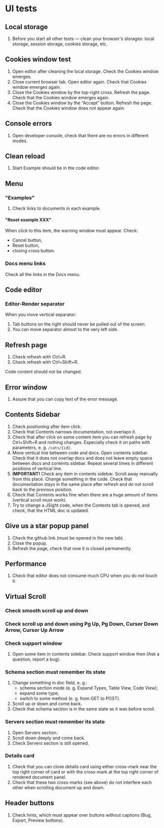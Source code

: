 # UI tests

## Local storage

1. Before you start all other tests — clean your browser's storages: local storage, session storage,
   cookies storage, etc.

## Cookies window test

1. Open editor after cleaning the local storage. Check the Cookies window emerges.
2. Close current browser tab. Open editor again. Check that Cookies window emerges again.
3. Close the Cookies window by the top-right cross. Refresh the page. Check that the Cookies window
   emerges again.
4. Close the Cookies window by the “Accept” button. Refresh the page. Check that the Cookies window
   does not appear again.

## Console errors

1. Open developer console, check that there are no errors in different modes.

## Clean reload

1. Start Example should be in the code editor.

## Menu

### "Examples"

1. Check links to documents in each example.

#### "Reset example XXX"

When click to this item, the warning window must appear. Check:

- Cancel button, 
- Reset button, 
- closing cross button.

### Docs menu links

Check all the links in the Docs menu.

## Code editor

### Editor-Render separator

When you move vertical separator:

1. Tab buttons on the right should never be pulled out of the screen.
2. You can move separator almost to the very left side.

## Refresh page

1. Check refresh with Ctrl+R.
2. Check refresh with Ctrl+Shift+R.

Code content should not be changed.

## Error window

1. Assure that you can copy text of the error message.

## Contents Sidebar

1. Check positioning after item click.
2. Check that Contents narrows documentation, not overlaps it.
3. Check that after click on some content item you can refresh page by Ctrl+Shift+R and nothing
   changes. Especially check it on paths with parameters, e. g. `/cats/{id}`.
4. Move vertical line between code and docs. Open contents sidebar. Check that it does not overlap
   docs and does not leave empty space between docs and contents sidebar. Repeat several times in
   different positions of vertical line.
5. **IMPORTANT!** Check any item in contents sidebar. Scroll away manually from this place. Change
   something in the code. Check that documentation stays in the same place after refresh and do not
   scroll back to the previous position.
6. Check that Contents works fine when there are a huge amount of items (vertical scroll must work).
7. Try to change a JSight code, when the Contents tab is opened, and check, that the HTML doc is
   updated.

## Give us a star popup panel

1. Check the github link (must be opened in the new tab).
2. Close the popup.
3. Refresh the page, check that now it is closed permanently.

## Performance

1. Check that editor does not consume much CPU when you do not touch it.

## Virtual Scroll

### Check smooth scroll up and down

### Check scroll up and down using Pg Up, Pg Down, Cursor Down Arrow, Cursor Up Arrow

### Check support window

1. Open some item in contents sidebar. Check support window then (Ask a question, report a bug).

### Schema section must remember its state

1. Change something in doc field, e. g.:
   - schema section mode (e. g. Expand Types, Table View, Code View);
   - expand some type;
   - switch to some method (e. g. from GET to POST).
2. Scroll up or down and come back.
3. Check that schema section is in the same state as it was before scroll.

### Servers section must remember its state

1. Open Servers section.
2. Scroll down deeply and come back.
3. Check Servers section is still opened.

### Details card

1. Check that you can close details card using either cross-mark near the top right corner of card
   or with the cross-mark at the top right corner of rendered document panel.
2. Check that these two cross-marks (see above) do not interfere each other when scrolling document
   up and down.

## Header buttons

1. Check hints, which must appear over buttons without captions (Bug, Export, Preview buttons).